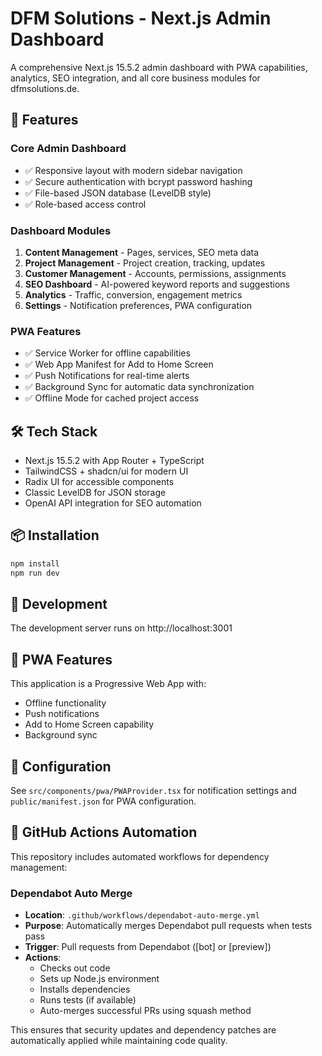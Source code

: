 # DFM Solutions - Next.js Admin Dashboard

A comprehensive Next.js 15.5.2 admin dashboard with PWA capabilities, analytics, SEO integration, and all core business modules for dfmsolutions.de.

## 🚀 Features

### Core Admin Dashboard
- ✅ Responsive layout with modern sidebar navigation
- ✅ Secure authentication with bcrypt password hashing
- ✅ File-based JSON database (LevelDB style)
- ✅ Role-based access control

### Dashboard Modules
1. **Content Management** - Pages, services, SEO meta data
2. **Project Management** - Project creation, tracking, updates
3. **Customer Management** - Accounts, permissions, assignments
4. **SEO Dashboard** - AI-powered keyword reports and suggestions
5. **Analytics** - Traffic, conversion, engagement metrics
6. **Settings** - Notification preferences, PWA configuration

### PWA Features
- ✅ Service Worker for offline capabilities
- ✅ Web App Manifest for Add to Home Screen
- ✅ Push Notifications for real-time alerts
- ✅ Background Sync for automatic data synchronization
- ✅ Offline Mode for cached project access

## 🛠️ Tech Stack
- Next.js 15.5.2 with App Router + TypeScript
- TailwindCSS + shadcn/ui for modern UI
- Radix UI for accessible components
- Classic LevelDB for JSON storage
- OpenAI API integration for SEO automation

## 📦 Installation

```bash
npm install
npm run dev
```

## 🚀 Development

The development server runs on http://localhost:3001

## 📱 PWA Features

This application is a Progressive Web App with:
- Offline functionality
- Push notifications
- Add to Home Screen capability
- Background sync

## 🔧 Configuration

See `src/components/pwa/PWAProvider.tsx` for notification settings and `public/manifest.json` for PWA configuration.

## 🤖 GitHub Actions Automation

This repository includes automated workflows for dependency management:

### Dependabot Auto Merge
- **Location**: `.github/workflows/dependabot-auto-merge.yml`
- **Purpose**: Automatically merges Dependabot pull requests when tests pass
- **Trigger**: Pull requests from Dependabot ([bot] or [preview])
- **Actions**: 
  - Checks out code
  - Sets up Node.js environment
  - Installs dependencies
  - Runs tests (if available)
  - Auto-merges successful PRs using squash method

This ensures that security updates and dependency patches are automatically applied while maintaining code quality.
